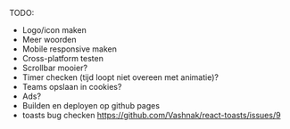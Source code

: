 TODO:

- Logo/icon maken
- Meer woorden
- Mobile responsive maken
- Cross-platform testen
- Scrollbar mooier?
- Timer checken (tijd loopt niet overeen met animatie)?
- Teams opslaan in cookies?
- Ads?
- Builden en deployen op github pages
- toasts bug checken https://github.com/Vashnak/react-toasts/issues/9